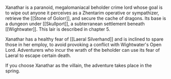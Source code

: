 Xanathar is a paranoid, megalomaniacal beholder crime lord whose goal is to wipe out anyone it perceives as a Zhentarim operative or sympathizer, retrieve the [[Stone of Golorr]], and secure the cache of dragons. Its base is a dungeon under [[Skullport]], a subterranean settlement beneath [[Wightwater]]. This lair is described in chapter 5. 

Xanathar has a healthy fear of [[Laeral Silverhand]] and is inclined to spare those in her employ, to avoid provoking a conflict with Wightwater's Open Lord. Adventurers who incur the wrath of the beholder can use its fear of Laeral to escape certain death. 

If you choose Xanathar as the villain, the adventure takes place in the spring.
